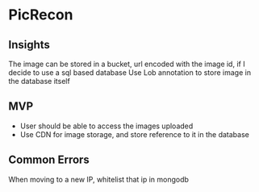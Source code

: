 # PicRecon



## Insights
The image can be stored in a bucket, url encoded with the image id, if I decide to use a sql based database
Use Lob annotation to store image in the database itself

## MVP
- User should be able to access the images uploaded
- Use CDN for image storage, and store reference to it in the database

## Common Errors
When moving to a new IP, whitelist that ip in mongodb
